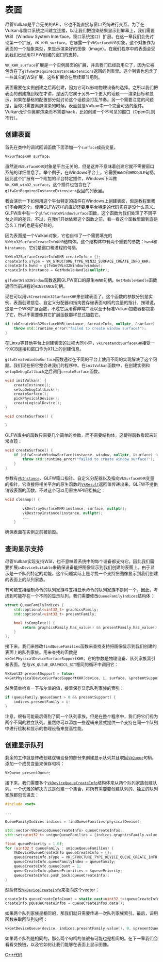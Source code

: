 # 表面

尽管Vulkan是平台无关的API，它也不能直接与窗口系统进行交互。为了在Vulkan与窗口系统之间建立连接，以让我们把渲染结果显示到屏幕上，我们需要WSI（Window System Interface，窗口系统接口）扩展。在这一章我们会先讨论第一个扩展，`VK_KHR_surface`。它暴露一个`VkSurfaceKHR`对象，这个对象作为表面的一个抽象类型，来显示渲染好的图像（image）。在我们程序中的表面会受到我们已经用GLFW创建的窗口的支持。

`VK_KHR_surface`扩展是一个实例层面的扩展，并且我们已经启用它了，因为它被包含在了`glfwGetRequiredInstanceExtensions`返回的列表里。这个列表也包含了一些其它的WSI扩展，这些扩展会在后续章节用到。

表面需要在实例创建之后再创建，因为它可以影响物理设备的选择。之所以我们把表面的创建拖到现在才讲，是因为它属于另外一个更大的话题——渲染目标和显示，如果在基础的配置部分就讨论这个话题会打乱节奏。另一个需要注意的问题是，当你只需要离屏渲染的时候，表面就是Vulkan中一个完全可选的组件。Vulkan允许你离屏渲染而不需要hack，比如创建一个不可见的窗口（OpenGL则不行）。

## 创建表面

首先在类中的调试回调函数下面添加一个`surface`成员变量。

```c++
VkSurfaceKHR surface;
```

虽然说`VkSurfaceKHR`对象是平台无关的，但是这并不意味着创建它就不需要窗口系统的详细信息了。举个例子，在Windows平台上，它需要`HWND`和`HMODULE`句柄。因此这个扩展有一个附加的平台特定插件，Windows下叫做`VK_KHR_win32_surface`，这个插件也包含在了`glfwGetRequiredInstanceExtensions`返回的列表里。

我会演示一下如何用这个平台特定的插件在Windows上创建表面，但是教程里我们不会用这个。使用GLFW这样的库却还要用平台特定的代码实在是没什么意义。GLFW库中有一个`glfwCreateWindowSurface`函数，这个函数为我们处理了不同平台之间的差异。不过，在我们开始依赖这个函数之前，看一看这个函数里面到底是怎么工作的也是有好处的。

因为表面是一个Vulkan对象，它也自带了一个需要填充的`VkWin32SurfaceCreateInfoKHR`结构体。这个结构体中有两个重要的参数：`hwnd`和`hinstance`。它们是窗口和进程的句柄。

```c++
VkWin32SurfaceCreateInfoKHR createInfo = {};
createInfo.sType = VK_STRUCTURE_TYPE_WIN32_SURFACE_CREATE_INFO_KHR;
createInfo.hwnd = glfwGetWin32Window(window);
createInfo.hinstance = GetModuleHandle(nullptr);
```

`glfwGetWin32Window`函数返回GLFW窗口的原生`HWND`句柄。`GetModuleHandle`函数返回当前进程的`HINSTANCE`句柄。

现在可以用`vkCreateWin32SurfaceKHR`来创建表面了。这个函数的参数分别是实例、表面创建信息、自定义分配器和指向要存储表面句柄的变量的指针。按理说，这是一个WSI扩展函数，不过它运用得非常广泛以至于标准Vulkan加载器都包含了它，所以不需要像其它扩展函数那样显式加载它。

```c++
if (vkCreateWin32SurfaceKHR(instance, &createInfo, nullptr, &surface) != VK_SUCCESS) {
    throw std::runtime_error("failed to create window surface!");
}
```

在Linxu等其他平台上创建表面的过程大同小异，`vkCreateXcbSurfaceKHR`接受一个XCB连接和窗口作为X11上的创建信息。

`glfwCreateWindowSurface`函数通过在不同的平台上使用不同的实现解决了这个问题。我们现在把它整合进我们的程序中。在`initVulkan`函数中，在创建实例和`setupDebugCallback`之后调用`createSurface`函数。

```c++
void initVulkan() {
    createInstance();
    setupDebugCallback();
    createSurface();
    pickPhysicalDevice();
    createLogicalDevice();
}

void createSurface() {

}
```

GLFW库中的函数只需要几个简单的参数，而不需要结构体，这使得函数看起来非常直观：

```c++
void createSurface() {
    if (glfwCreateWindowSurface(instance, window, nullptr, &surface) != VK_SUCCESS) {
        throw std::runtime_error("failed to create window surface!");
    }
}
```

参数有[`VkInstance`](https://www.khronos.org/registry/vulkan/specs/1.0/man/html/VkInstance.html)、GLFW窗口指针、自定义分配器以及指向`VkSurfaceKHR`变量的指针。它直接将相关平台的原生函数的[`VkResult`](https://www.khronos.org/registry/vulkan/specs/1.0/man/html/VkResult.html)返回值传递出来。GLFW不提供销毁表面的函数，不过这个可以用原生API轻松搞定：

```c++
void cleanup() {
        ...
        vkDestroySurfaceKHR(instance, surface, nullptr);
        vkDestroyInstance(instance, nullptr);
        ...
    }
```

确保表面在实例之前被销毁。

## 查询显示支持

尽管Vulkan实现支持WSI，也不意味着系统中的每个设备都支持它。因此我们需要扩展`isDeviceSuitable`来确保设备能把图像显示到我们创建的表面上。由于显示是一个队列特定的功能，这个问题实际上是寻找一个支持把图像显示到我们创建的表面上的队列家族。

有可能支持绘制命令的队列家族与支持显示命令的队列家族不是同一个。因此，考虑到可能存在一个不同的显示队列，我们需要修改`QueueFamilyIndices`结构体：

```c++
struct QueueFamilyIndices {
    std::optional<uint32_t> graphicsFamily;
    std::optional<uint32_t> presentFamily;

    bool isComplete() {
        return graphicsFamily.has_value() && presentFamily.has_value();
    }
};
```

接下来。我们来修改`findQueueFamilies`函数来查找支持把图像显示到我们创建的表面上的队列家族。用来查找的函数是`vkGetPhysicalDeviceSurfaceSupportKHR`，它的参数是物理设备、队列家族索引和表面。在与`VK_QUEUE_GRAPHICS_BIT`相同的循环中调用它：

```c++
VkBool32 presentSupport = false;
vkGetPhysicalDeviceSurfaceSupportKHR(device, i, surface, &presentSupport);
```

然后简单检查一下布尔值的值，接着保存显示队列家族的索引：

```c++
if (queueFamily.queueCount > 0 && presentSupport) {
    indices.presentFamily = i;
}
```

注意，很有可能最后得到了同一个队列家族，但是在整个程序中，我们将它们视为两个不同的独立队列。虽然你可以添加一些逻辑来显式提供一个支持在同一个队列中进行绘制和显示的物理设备来提高性能。

## 创建显示队列

剩余的工作就是修改创建逻辑设备的部分来创建显示队列并且取回[`VkQueue`](https://www.khronos.org/registry/vulkan/specs/1.0/man/html/VkQueue.html)句柄。添加一个成员变量来保存句柄：

```c++
VkQueue presentQueue;
```

接下来，我们需要多个[`VkDeviceQueueCreateInfo`](https://www.khronos.org/registry/vulkan/specs/1.0/man/html/VkDeviceQueueCreateInfo.html)结构体来从两个队列家族创建队列。一个优雅的解决方式是创建一个集合，将所有需要要创建队列的、独立的队列家族都包含进去：

```c++
#include <set>

...

QueueFamilyIndices indices = findQueueFamilies(physicalDevice);

std::vector<VkDeviceQueueCreateInfo> queueCreateInfos;
std::set<uint32_t> uniqueQueueFamilies = {indices.graphicsFamily.value(), indices.presentFamily.value()};

float queuePriority = 1.0f;
for (uint32_t queueFamily : uniqueQueueFamilies) {
    VkDeviceQueueCreateInfo queueCreateInfo = {};
    queueCreateInfo.sType = VK_STRUCTURE_TYPE_DEVICE_QUEUE_CREATE_INFO;
    queueCreateInfo.queueFamilyIndex = queueFamily;
    queueCreateInfo.queueCount = 1;
    queueCreateInfo.pQueuePriorities = &queuePriority;
    queueCreateInfos.push_back(queueCreateInfo);
}
```

然后修改[`VkDeviceCreateInfo`](https://www.khronos.org/registry/vulkan/specs/1.0/man/html/VkDeviceCreateInfo.html)来指向这个vector：

```c++
createInfo.queueCreateInfoCount = static_cast<uint32_t>(queueCreateInfos.size());
createInfo.pQueueCreateInfos = queueCreateInfos.data();
```

如果两个队列家族是相同的，那我们就只需要传递一次队列家族索引。最后，调用函数来取回队列句柄：

```c++
vkGetDeviceQueue(device, indices.presentFamily.value(), 0, &presentQueue);
```

如果两个队列是相同的，那么两个句柄的值很有可能也是相同的。在下一章我们会看看交换链，以及它如何让我们能够在表面上显示图像。

[C++代码](https://vulkan-tutorial.com/code/05_window_surface.cpp)